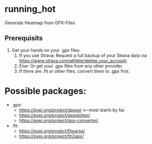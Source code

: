 # running_hot
Generate Heatmap from GPX-Files



## Prerequisits

1. Get your hands on your .gpx files.
    1. If you use Strava: Request a full backup of your Strava data via https://www.strava.com/athlete/delete_your_account.
    1. Else: Or get your .gpx files from any other provider.
    1. If there are .fit or other files, convert them to .gpx first.




# Possible packages:
* .gpx:
    * https://pypi.org/project/gpxpy/ <--most starts by far.
    * https://pypi.org/project/gpxplotter/
    * https://pypi.org/project/gpx-converter/
* .fit:
    * https://pypi.org/project/fitparse/
    * https://pypi.org/project/fit2gpx/
